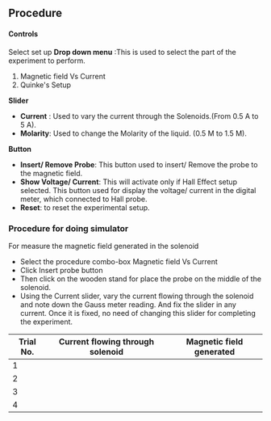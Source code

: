 ## Procedure

#### Controls

Select set up 
**Drop down menu** :This is used to select the part of the experiment to perform.
1. Magnetic field Vs Current
2. Quinke's Setup

**Slider**
- **Current** : Used to vary the current through the Solenoids.(From 0.5 A to 5 A).
- **Molarity**: Used to change the Molarity of the liquid. (0.5 M to 1.5 M).

**Button**
- **Insert/ Remove Probe**: This button used to insert/ Remove the probe to the magnetic field.
- **Show Voltage/ Current**: This will activate only if Hall Effect setup selected. This button used for display the voltage/ current in the digital meter, which connected to Hall probe.
- **Reset**: to reset the experimental setup.

### Procedure for doing simulator
For measure the magnetic field generated in the solenoid
- Select the procedure combo-box Magnetic field Vs Current
- Click Insert probe button
- Then click on the wooden stand for place the probe on the middle of the solenoid.
- Using the Current slider, vary the current flowing through the solenoid and note down the Gauss meter reading. And fix the slider in any current. Once it is fixed, no need of changing this slider for completing the experiment.


<table>
    <thead>
      <tr>
        <th>Trial No.</th>
        <th>Current flowing through solenoid</th>
        <th>Magnetic field generated</th>
      </tr>
    </thead>
    <tbody>
      <tr>
        <td>1</td>
        <td></td>
        <td></td>
      </tr>
      <tr>
        <td>2</td>
        <td></td>
        <td></td>
      </tr>
      <tr>
        <td>3</td>
        <td></td>
        <td></td>
      </tr>
      <tr>
        <td>4</td>
        <td></td>
        <td></td>
      </tr>
    </tbody>
  </table>
